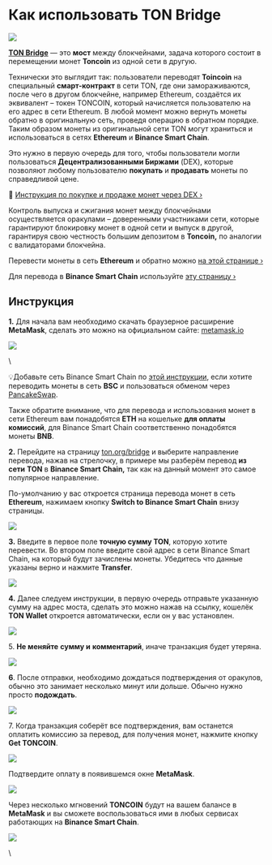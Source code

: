 # Как использовать TON Bridge

![](https://telegra.ph/file/4c257c8c5d52be8bafa49.png)

[**TON Bridge**](http://ton.org/bridge) — это **мост** между блокчейнами, задача которого состоит в перемещении монет **Toncoin** из одной сети в другую.

Технически это выглядит так: пользователи переводят **Toincoin** на специальный **смарт-контракт** в сети TON, где они замораживаются, после чего в другом блокчейне, например Ethereum, создаётся их эквивалент – токен TONCOIN, который начисляется пользователю на его адрес в сети Ethereum. В любой момент можно вернуть монеты обратно в оригинальную сеть, проведя операцию в обратном порядке. Таким образом монеты из оригинальной сети TON могут храниться и использоваться в сетях **Ethereum** и **Binance Smart Chain**.

Это нужно в первую очередь для того, чтобы пользователи могли пользоваться **Децентрализованными Биржами** (DEX), которые позволяют любому пользователю **покупать** и **продавать** монеты по справедливой цене.

📗 [Инструкция по покупке и продаже монет через DEX ›](https://telegra.ph/Buy-TON-09-16#PancakeSwap)

Контроль выпуска и сжигания монет между блокчейнами осуществляется оракулами – доверенными участниками сети, которые гарантируют блокировку монет в одной сети и выпуск в другой, гарантируя свою честность большим депозитом в **Toncoin,** по аналогии с валидаторами блокчейна.

Перевести монеты в сеть **Ethereum** и обратно можно [на этой странице ›](https://ton.org/bridge/)

Для перевода в **Binance Smart Chain** используйте [эту страницу ›](https://ton.org/bridge/bsc)

## Инструкция <a href="#instrukciya" id="instrukciya"></a>

**1.** Для начала вам необходимо скачать браузерное расширение **MetaMask**, сделать это можно на официальном сайте: [metamask.io](https://metamask.io)

![](https://telegra.ph/file/7e4863534da69c00926cb.png)

\


💡Добавьте сеть Binance Smart Chain по [этой инструкции](https://telegra.ph/Metamask-BSC-10-09), если хотите переводить монеты в сеть **BSC** и пользоваться обменом через [PancakeSwap](https://pancakeswap.finance).

Также обратите внимание, что для перевода и использования монет в сети Ethereum вам понадобятся **ETH** на кошельке **для оплаты комиссий**, для Binance Smart Chain соответственно понадобятся монеты **BNB**.

**2.** Перейдите на страницу [ton.org/bridge](http://ton.org/bridge) и выберите направление перевода, нажав на стрелочку, в примере мы разберём перевод **из сети** **TON** в **Binance Smart Chain,** так как на данный момент это самое популярное направление.

По-умолчанию у вас откроется страница перевода монет в сеть **Ethereum**, нажимаем кнопку **Switch to Binance Smart Chain** внизу страницы.

![](https://telegra.ph/file/72410bf1e6d027db30d81.png)

**3.** Введите в первое поле **точную сумму TON**, которую хотите перевести. Во втором поле введите свой адрес в сети Binance Smart Chain, на который будут зачислены монеты. Убедитесь что данные указаны верно и нажмите **Transfer**.

![](https://telegra.ph/file/91d2262049f545443610f.png)

**4.** Далее следуем инструкции, в первую очередь отправьте указанную сумму на адрес моста, сделать это можно нажав на ссылку, кошелёк **TON Wallet** откроется автоматически, если он у вас установлен.

![](https://telegra.ph/file/021279d1033632f597566.png)

5\. **Не меняйте** **сумму и** **комментарий**, иначе транзакция будет утеряна.

![](https://telegra.ph/file/a0a4de53c1d0db6a6579a.png)

**6**. После отправки, необходимо дождаться подтверждения от оракулов, обычно это занимает несколько минут или дольше. Обычно нужно просто **подождать**.

![](https://telegra.ph/file/bf4b0dc4e603c12e05f09.png)

7\. Когда транзакция соберёт все подтверждения, вам останется оплатить комиссию за перевод, для получения монет, нажмите кнопку **Get TONCOIN**.

![](https://telegra.ph/file/253ece7c192ad821fd359.png)

Подтвердите оплату в появившемся окне **MetaMask**.

![](https://telegra.ph/file/eae4e0d887622d04d6b4b.png)

Через несколько мгновений **TONCOIN** будут на вашем балансе в **MetaMask** и вы сможете воспользоваться ими в любых сервисах работающих на **Binance Smart Chain**.

![](https://telegra.ph/file/c946b8b86050e85c05258.png)

\
